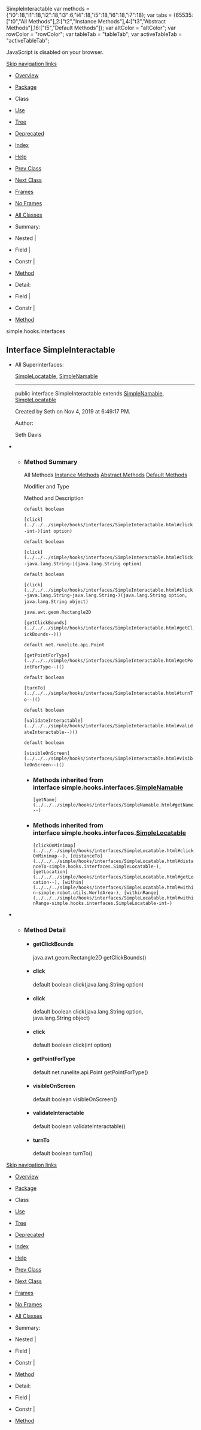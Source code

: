 SimpleInteractable   <!-- try { if (location.href.indexOf('is-external=true') == -1) { parent.document.title="SimpleInteractable"; } } catch(err) { } //--> var methods = {"i0":18,"i1":18,"i2":18,"i3":6,"i4":18,"i5":18,"i6":18,"i7":18}; var tabs = {65535:\["t0","All Methods"\],2:\["t2","Instance Methods"\],4:\["t3","Abstract Methods"\],16:\["t5","Default Methods"\]}; var altColor = "altColor"; var rowColor = "rowColor"; var tableTab = "tableTab"; var activeTableTab = "activeTableTab";

JavaScript is disabled on your browser.

[Skip navigation links](#skip.navbar.top "Skip navigation links")

*   [Overview](../../../overview-summary.html)
*   [Package](package-summary.html)
*   Class
*   [Use](class-use/SimpleInteractable.html)
*   [Tree](package-tree.html)
*   [Deprecated](../../../deprecated-list.html)
*   [Index](../../../index-files/index-1.html)
*   [Help](../../../help-doc.html)

*   [Prev Class](../../../simple/hooks/interfaces/SimpleIdentifiable.html "interface in simple.hooks.interfaces")
*   [Next Class](../../../simple/hooks/interfaces/SimpleLocatable.html "interface in simple.hooks.interfaces")

*   [Frames](../../../index.html?simple/hooks/interfaces/SimpleInteractable.html)
*   [No Frames](SimpleInteractable.html)

*   [All Classes](../../../allclasses-noframe.html)

<!-- allClassesLink = document.getElementById("allclasses\_navbar\_top"); if(window==top) { allClassesLink.style.display = "block"; } else { allClassesLink.style.display = "none"; } //-->

*   Summary: 
*   Nested | 
*   Field | 
*   Constr | 
*   [Method](#method.summary)

*   Detail: 
*   Field | 
*   Constr | 
*   [Method](#method.detail)

simple.hooks.interfaces

Interface SimpleInteractable
----------------------------

*   All Superinterfaces:
    
    [SimpleLocatable](../../../simple/hooks/interfaces/SimpleLocatable.html "interface in simple.hooks.interfaces"), [SimpleNamable](../../../simple/hooks/interfaces/SimpleNamable.html "interface in simple.hooks.interfaces")
    
    * * *
    
      
    
    public interface SimpleInteractable
    extends [SimpleNamable](../../../simple/hooks/interfaces/SimpleNamable.html "interface in simple.hooks.interfaces"), [SimpleLocatable](../../../simple/hooks/interfaces/SimpleLocatable.html "interface in simple.hooks.interfaces")
    
    Created by Seth on Nov 4, 2019 at 6:49:17 PM.
    
    Author:
    
    Seth Davis
    

*   *   ### Method Summary
        
        All Methods [Instance Methods](javascript:show\(2\);) [Abstract Methods](javascript:show\(4\);) [Default Methods](javascript:show\(16\);) 
        
        Modifier and Type
        
        Method and Description
        
        `default boolean`
        
        `[click](../../../simple/hooks/interfaces/SimpleInteractable.html#click-int-)(int option)` 
        
        `default boolean`
        
        `[click](../../../simple/hooks/interfaces/SimpleInteractable.html#click-java.lang.String-)(java.lang.String option)` 
        
        `default boolean`
        
        `[click](../../../simple/hooks/interfaces/SimpleInteractable.html#click-java.lang.String-java.lang.String-)(java.lang.String option, java.lang.String object)` 
        
        `java.awt.geom.Rectangle2D`
        
        `[getClickBounds](../../../simple/hooks/interfaces/SimpleInteractable.html#getClickBounds--)()` 
        
        `default net.runelite.api.Point`
        
        `[getPointForType](../../../simple/hooks/interfaces/SimpleInteractable.html#getPointForType--)()` 
        
        `default boolean`
        
        `[turnTo](../../../simple/hooks/interfaces/SimpleInteractable.html#turnTo--)()` 
        
        `default boolean`
        
        `[validateInteractable](../../../simple/hooks/interfaces/SimpleInteractable.html#validateInteractable--)()` 
        
        `default boolean`
        
        `[visibleOnScreen](../../../simple/hooks/interfaces/SimpleInteractable.html#visibleOnScreen--)()` 
        
        *   ### Methods inherited from interface simple.hooks.interfaces.[SimpleNamable](../../../simple/hooks/interfaces/SimpleNamable.html "interface in simple.hooks.interfaces")
            
            `[getName](../../../simple/hooks/interfaces/SimpleNamable.html#getName--)`
        
        *   ### Methods inherited from interface simple.hooks.interfaces.[SimpleLocatable](../../../simple/hooks/interfaces/SimpleLocatable.html "interface in simple.hooks.interfaces")
            
            `[clickOnMinimap](../../../simple/hooks/interfaces/SimpleLocatable.html#clickOnMinimap--), [distanceTo](../../../simple/hooks/interfaces/SimpleLocatable.html#distanceTo-simple.hooks.interfaces.SimpleLocatable-), [getLocation](../../../simple/hooks/interfaces/SimpleLocatable.html#getLocation--), [within](../../../simple/hooks/interfaces/SimpleLocatable.html#within-simple.robot.utils.WorldArea-), [withinRange](../../../simple/hooks/interfaces/SimpleLocatable.html#withinRange-simple.hooks.interfaces.SimpleLocatable-int-)`

*   *   ### Method Detail
        
        *   #### getClickBounds
            
            java.awt.geom.Rectangle2D getClickBounds()
            
        
        *   #### click
            
            default boolean click(java.lang.String option)
            
        
        *   #### click
            
            default boolean click(java.lang.String option,
                                  java.lang.String object)
            
        
        *   #### click
            
            default boolean click(int option)
            
        
        *   #### getPointForType
            
            default net.runelite.api.Point getPointForType()
            
        
        *   #### visibleOnScreen
            
            default boolean visibleOnScreen()
            
        
        *   #### validateInteractable
            
            default boolean validateInteractable()
            
        
        *   #### turnTo
            
            default boolean turnTo()
            

[Skip navigation links](#skip.navbar.bottom "Skip navigation links")

*   [Overview](../../../overview-summary.html)
*   [Package](package-summary.html)
*   Class
*   [Use](class-use/SimpleInteractable.html)
*   [Tree](package-tree.html)
*   [Deprecated](../../../deprecated-list.html)
*   [Index](../../../index-files/index-1.html)
*   [Help](../../../help-doc.html)

*   [Prev Class](../../../simple/hooks/interfaces/SimpleIdentifiable.html "interface in simple.hooks.interfaces")
*   [Next Class](../../../simple/hooks/interfaces/SimpleLocatable.html "interface in simple.hooks.interfaces")

*   [Frames](../../../index.html?simple/hooks/interfaces/SimpleInteractable.html)
*   [No Frames](SimpleInteractable.html)

*   [All Classes](../../../allclasses-noframe.html)

<!-- allClassesLink = document.getElementById("allclasses\_navbar\_bottom"); if(window==top) { allClassesLink.style.display = "block"; } else { allClassesLink.style.display = "none"; } //-->

*   Summary: 
*   Nested | 
*   Field | 
*   Constr | 
*   [Method](#method.summary)

*   Detail: 
*   Field | 
*   Constr | 
*   [Method](#method.detail)